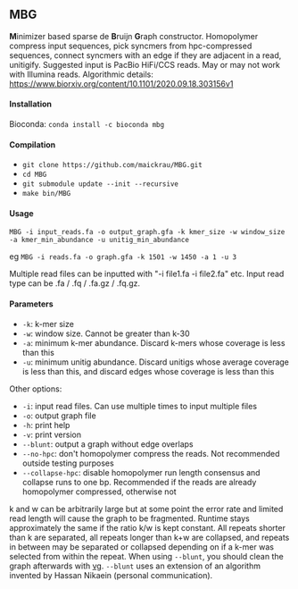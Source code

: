 ## MBG

<strong>M</strong>inimizer based sparse de <strong>B</strong>ruijn <strong>G</strong>raph constructor. Homopolymer compress input sequences, pick syncmers from hpc-compressed sequences, connect syncmers with an edge if they are adjacent in a read, unitigify. Suggested input is PacBio HiFi/CCS reads. May or may not work with Illumina reads. Algorithmic details: https://www.biorxiv.org/content/10.1101/2020.09.18.303156v1

#### Installation

Bioconda: `conda install -c bioconda mbg`

#### Compilation

- `git clone https://github.com/maickrau/MBG.git`
- `cd MBG`
- `git submodule update --init --recursive`
- `make bin/MBG`

#### Usage

`MBG -i input_reads.fa -o output_graph.gfa -k kmer_size -w window_size -a kmer_min_abundance -u unitig_min_abundance`

eg `MBG -i reads.fa -o graph.gfa -k 1501 -w 1450 -a 1 -u 3`

Multiple read files can be inputted with "-i file1.fa -i file2.fa" etc. Input read type can be .fa / .fq / .fa.gz / .fq.gz.

#### Parameters

- `-k`: k-mer size
- `-w`: window size. Cannot be greater than k-30
- `-a`: minimum k-mer abundance. Discard k-mers whose coverage is less than this
- `-u`: minimum unitig abundance. Discard unitigs whose average coverage is less than this, and discard edges whose coverage is less than this

Other options:
- `-i`: input read files. Can use multiple times to input multiple files
- `-o`: output graph file
- `-h`: print help
- `-v`: print version
- `--blunt`: output a graph without edge overlaps
- `--no-hpc`: don't homopolymer compress the reads. Not recommended outside testing purposes
- `--collapse-hpc`: disable homopolymer run length consensus and collapse runs to one bp. Recommended if the reads are already homopolymer compressed, otherwise not

k and w can be arbitrarily large but at some point the error rate and limited read length will cause the graph to be fragmented. Runtime stays approximately the same if the ratio k/w is kept constant. All repeats shorter than k are separated, all repeats longer than k+w are collapsed, and repeats in between may be separated or collapsed depending on if a k-mer was selected from within the repeat. When using `--blunt`, you should clean the graph afterwards with [vg](https://github.com/vgteam/vg). `--blunt` uses an extension of an algorithm invented by Hassan Nikaein (personal communication).
